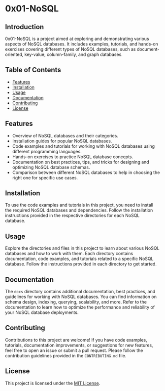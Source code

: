 # 0x01-NoSQL

## Introduction
0x01-NoSQL is a project aimed at exploring and demonstrating various aspects of NoSQL databases. It includes examples, tutorials, and hands-on exercises covering different types of NoSQL databases, such as document-oriented, key-value, column-family, and graph databases.

## Table of Contents
- [Features](#features)
- [Installation](#installation)
- [Usage](#usage)
- [Documentation](#documentation)
- [Contributing](#contributing)
- [License](#license)

## Features
- Overview of NoSQL databases and their categories.
- Installation guides for popular NoSQL databases.
- Code examples and tutorials for working with NoSQL databases using different programming languages.
- Hands-on exercises to practice NoSQL database concepts.
- Documentation on best practices, tips, and tricks for designing and optimizing NoSQL database schemas.
- Comparison between different NoSQL databases to help in choosing the right one for specific use cases.

## Installation
To use the code examples and tutorials in this project, you need to install the required NoSQL databases and dependencies. Follow the installation instructions provided in the respective directories for each NoSQL database.

## Usage
Explore the directories and files in this project to learn about various NoSQL databases and how to work with them. Each directory contains documentation, code examples, and tutorials related to a specific NoSQL database. Follow the instructions provided in each directory to get started.

## Documentation
The `docs` directory contains additional documentation, best practices, and guidelines for working with NoSQL databases. You can find information on schema design, indexing, querying, scalability, and more. Refer to the documentation to learn how to optimize the performance and reliability of your NoSQL database deployments.

## Contributing
Contributions to this project are welcome! If you have code examples, tutorials, documentation improvements, or suggestions for new features, feel free to open an issue or submit a pull request. Please follow the contribution guidelines provided in the `CONTRIBUTING.md` file.

## License
This project is licensed under the [MIT License](LICENSE).

